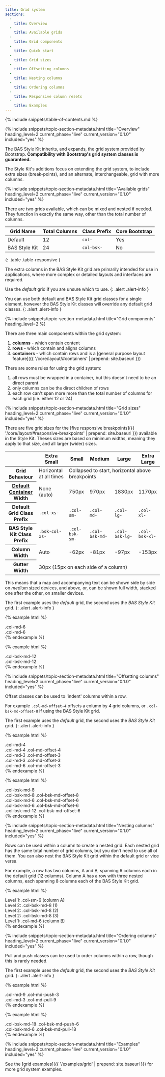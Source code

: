 ```yaml
---
title: Grid system
sections:
  -
    title: Overview
  -
    title: Available grids
  -
    title: Grid components
  -
    title: Quick start
  -
    title: Grid sizes
  -
    title: Offsetting columns
  -
    title: Nesting columns
  -
    title: Ordering columns
  -
    title: Responsive column resets
  -
    title: Examples
---
```


{% include snippets/table-of-contents.md %}

{% include snippets/topic-section-metadata.html
  title="Overview"
  heading_level=2
  current_phase="live"
  current_version="0.1.0"
  included="yes"
%}

The BAS Style Kit inherits, and expands, the grid system provided by Bootstrap. **Compatibility with Bootstrap's
grid system classes is guaranteed.**

The Style Kit's additions focus on extending the grid system, to include extra sizes (break-points), and an
alternate, interchangeable, grid with more columns.

{% include snippets/topic-section-metadata.html
  title="Available grids"
  heading_level=2
  current_phase="live"
  current_version="0.1.0"
  included="yes"
%}

There are two grids available, which can be mixed and nested if needed. They function in exactly the same way, other
than the total number of columns.

| Grid Name     | Total Columns | Class Prefix | Core Bootstrap                                                                                        |
| ------------- | ------------- | ------------ | ----------------------------------------------------------------------------------------------------- |
| Default       | 12            | `col-`       | <i class="fa fa-fw fa-check" aria-hidden="true"></i> Yes                                              |
| BAS Style Kit | 24            | `col-bsk-`   | <span class="text-danger"><i class="fa fa-fw fa-exclamation-circle" aria-hidden="true"></i> No</span> |
{: .table .table-responsive }

The extra columns in the BAS Style Kit grid are primarily intended for use in applications, where more complex or
detailed layouts and interfaces are required.

Use the *default* grid if you are unsure which to use.
{: .alert .alert-info }

You can use both default and BAS Style Kit grid classes for a single element, however the BAS Style Kit classes will
override any default grid classes.
{: .alert .alert-info }

{% include snippets/topic-section-metadata.html
  title="Grid components"
  heading_level=2
%}

There are three main components within the grid system:

1. **columns** - which contain content
2. **rows** - which contain and aligns columns
3. **containers** - which contain rows and is a
[general purpose layout feature]({{ '/core/layout/#containers' | prepend: site.baseurl }})

There are some rules for using the grid system:

1. all rows must be wrapped in a container, but this doesn't need to be an direct parent
2. only columns can be the direct children of rows
3. each row can't span more more than the total number of columns for each grid (i.e. either 12 or 24)

{% include snippets/topic-section-metadata.html
  title="Grid sizes"
  heading_level=2
  current_phase="live"
  current_version="0.1.0"
  included="yes"
%}

There are five grid sizes for the
[five responsive breakpoints]({{ '/core/layout/#responsive-breakpoints' | prepend: site.baseurl }}) available in the
Style Kit. Theses sizes are based on minimum widths, meaning they apply to that size, and all larger (wider) sizes.

<table class="table">
  <thead>
    <tr>
      <th></th>
      <th>Extra Small</th>
      <th>Small</th>
      <th>Medium</th>
      <th>Large</th>
      <th>Extra Large</th>
    </tr>
  </thead>
  <tbody>
    <tr>
      <th>Grid Behaviour</th>
      <td>Horizontal at all times</td>
      <td colspan="4">Collapsed to start, horizontal above breakpoints</td>
    </tr>
    <tr>
      <th><a href="{{ '/core/layout/#default-container' | prepend: site.baseurl }}">Default Container</a> Width</th>
      <td>None (auto)</td>
      <td>750px</td>
      <td>970px</td>
      <td>1830px</td>
      <td>1170px</td>
    </tr>
    <tr>
      <th>Default Grid Class Prefix</th>
      <td><code>.col-xs-</code></td>
      <td><code>.col-sm-</code></td>
      <td><code>.col-md-</code></td>
      <td><code>.col-lg-</code></td>
      <td><code>.col-xl-</code></td>
    </tr>
    <tr>
      <th>BAS Style Kit Class Prefix</th>
      <td><code>.bsk-col-xs-</code></td>
      <td><code>.col-bsk-sm-</code></td>
      <td><code>.col-bsk-md-</code></td>
      <td><code>.col-bsk-lg-</code></td>
      <td><code>.col-bsk-xl-</code></td>
    </tr>
    <tr>
      <th>Column Width</th>
      <td>Auto</td>
      <td>-62px</td>
      <td>-81px</td>
      <td>-97px</td>
      <td>-153px</td>
    </tr>
    <tr>
      <th>Gutter Width</th>
      <td colspan="5">30px (15px on each side of a column)</td>
    </tr>
  </tbody>
</table>

This means that a map and accompanying text can be shown side by side on *medium* sized devices, and above, or, can be
shown full width, stacked one after the other, on smaller devices.

The first example uses the *default* grid, the second uses the *BAS Style Kit* grid.
{: .alert .alert-info }

{% example html %}
<div class="row bsk-docs-grid-example">
  <div class="col-md-6">.col-md-6</div>
  <div class="col-md-6">.col-md-6</div>
</div>
{% endexample %}

{% example html %}
<div class="row bsk-docs-grid-example">
  <div class="col-bsk-md-12">.col-bsk-md-12</div>
  <div class="col-bsk-md-12">.col-bsk-md-12</div>
</div>
{% endexample %}

{% include snippets/topic-section-metadata.html
  title="Offsetting columns"
  heading_level=2
  current_phase="live"
  current_version="0.1.0"
  included="yes"
%}

Offset classes can be used to 'indent' columns within a row.

For example `.col-md-offset-4` offsets a column by 4 grid columns, or `.col-bsk-md-offset-8` if using the BAS Style Kit
grid.

The first example uses the *default* grid, the second uses the *BAS Style Kit* grid.
{: .alert .alert-info }

{% example html %}
<div class="row bsk-docs-grid-example">
  <div class="col-md-4">.col-md-4</div>
  <div class="col-md-4 col-md-offset-4">.col-md-4 .col-md-offset-4</div>
</div>
<div class="row bsk-docs-grid-example">
  <div class="col-md-3 col-md-offset-3">.col-md-3 .col-md-offset-3</div>
  <div class="col-md-3 col-md-offset-3">.col-md-3 .col-md-offset-3</div>
</div>
<div class="row bsk-docs-grid-example">
  <div class="col-md-6 col-md-offset-3">.col-md-6 .col-md-offset-3</div>
</div>
{% endexample %}

{% example html %}
<div class="row bsk-docs-grid-example">
  <div class="col-bsk-md-8">.col-bsk-md-8</div>
  <div class="col-bsk-md-8 col-bsk-md-offset-8">.col-bsk-md-8 .col-bsk-md-offset-8</div>
</div>
<div class="row bsk-docs-grid-example">
  <div class="col-bsk-md-6 col-bsk-md-offset-6">.col-bsk-md-6 .col-bsk-md-offset-6</div>
  <div class="col-bsk-md-6 col-bsk-md-offset-6">.col-bsk-md-6 .col-bsk-md-offset-6</div>
</div>
<div class="row bsk-docs-grid-example">
  <div class="col-bsk-md-12 col-bsk-md-offset-6">.col-bsk-md-12 .col-bsk-md-offset-6</div>
</div>
{% endexample %}

{% include snippets/topic-section-metadata.html
  title="Nesting columns"
  heading_level=2
  current_phase="live"
  current_version="0.1.0"
  included="yes"
%}

Rows can be used within a column to create a nested grid. Each nested grid has the same total number of grid columns,
but you don't need to use all of them. You can also nest the BAS Style Kit grid within the default grid or vice versa.

For example, a row has two columns, A and B, spanning 6 columns each in the default grid (12 columns). Column A has a
row with three nested columns, each spanning 8 columns each of the BAS Style Kit grid.

{% example html %}
<div class="row bsk-docs-grid-example">
  <div class="col-md-6">
    Level 1: .col-sm-6 (column A)
    <div class="row bsk-docs-grid-example">
      <div class="col-bsk-md-8">
        Level 2: .col-bsk-md-8 (1)
      </div>
      <div class="col-bsk-md-8">
        Level 2: .col-bsk-md-8 (2)
      </div>
      <div class="col-bsk-md-8">
        Level 2: .col-bsk-md-8 (3)
      </div>
    </div>
  </div>
  <div class="col-md-6">
    Level 1: .col-md-6 (column B)
  </div>
</div>
{% endexample %}

{% include snippets/topic-section-metadata.html
  title="Ordering columns"
  heading_level=2
  current_phase="live"
  current_version="0.1.0"
  included="yes"
%}

Pull and push classes can be used to order columns within a row, though this is rarely needed.

The first example uses the *default* grid, the second uses the *BAS Style Kit* grid.
{: .alert .alert-info }

{% example html %}
<div class="row bsk-docs-grid-example">
  <div class="col-md-9 col-md-push-3">.col-md-9 .col-md-push-3</div>
  <div class="col-md-3 col-md-pull-9">.col-md-3 .col-md-pull-9</div>
</div>
{% endexample %}

{% example html %}
<div class="row bsk-docs-grid-example">
  <div class="col-bsk-md-18 col-bsk-md-push-6">.col-bsk-md-18 .col-bsk-md-push-6</div>
  <div class="col-bsk-md-6 col-bsk-md-pull-18">.col-bsk-md-6 .col-bsk-md-pull-18</div>
</div>
{% endexample %}

{% include snippets/topic-section-metadata.html
  title="Examples"
  heading_level=2
  current_phase="live"
  current_version="0.1.0"
  included="yes"
%}

See the [grid examples]({{ '/examples/grid' | prepend: site.baseurl }}) for more grid system examples.

